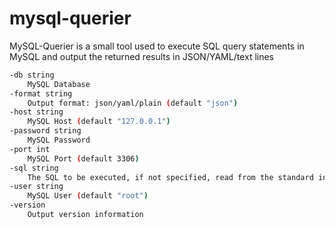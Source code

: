 # mysql-querier

MySQL-Querier is a small tool used to execute SQL query statements in MySQL and output the returned results in JSON/YAML/text lines

```bash
-db string
    MySQL Database
-format string
    Output format: json/yaml/plain (default "json")
-host string
    MySQL Host (default "127.0.0.1")
-password string
    MySQL Password
-port int
    MySQL Port (default 3306)
-sql string
    The SQL to be executed, if not specified, read from the standard input pipe
-user string
    MySQL User (default "root")
-version
    Output version information
```